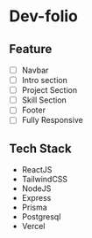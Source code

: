 # Dev-folio

## Feature
- [ ] Navbar
- [ ] Intro section
- [ ] Project Section
- [ ] Skill Section
- [ ] Footer
- [ ] Fully Responsive
  
## Tech Stack
- ReactJS
- TailwindCSS
- NodeJS
- Express
- Prisma
- Postgresql
- Vercel